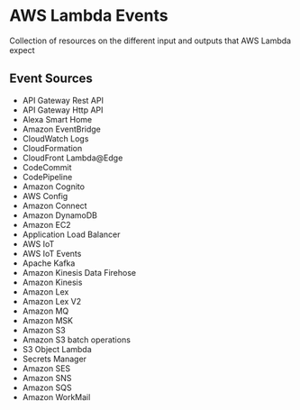# AWS Lambda Events

Collection of resources on the different input and outputs that AWS Lambda expect

## Event Sources

- API Gateway Rest API
- API Gateway Http API
- Alexa Smart Home
- Amazon EventBridge
- CloudWatch Logs
- CloudFormation
- CloudFront Lambda@Edge
- CodeCommit
- CodePipeline
- Amazon Cognito
- AWS Config
- Amazon Connect
- Amazon DynamoDB
- Amazon EC2
- Application Load Balancer
- AWS IoT
- AWS IoT Events
- Apache Kafka
- Amazon Kinesis Data Firehose
- Amazon Kinesis
- Amazon Lex
- Amazon Lex V2
- Amazon MQ
- Amazon MSK
- Amazon S3
- Amazon S3 batch operations
- S3 Object Lambda
- Secrets Manager
- Amazon SES
- Amazon SNS
- Amazon SQS
- Amazon WorkMail
